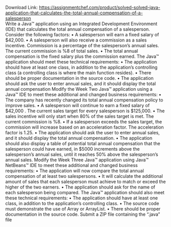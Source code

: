 Download Link: https://assignmentchef.com/product/solved-solved-java-application-that-calculates-the-total-annual-compensation-of-a-salesperson
<br>
Write a Java&#x2122; application using an Integrated Development Environment (IDE) that calculates the total annual compensation of a salesperson. Consider the following factors: • A salesperson will earn a fixed salary of $42,000. • A salesperson will also receive a commission as a sales incentive. Commission is a percentage of the salesperson’s annual sales. The current commission is %8 of total sales. • The total annual compensation is the fixed salary plus the commission earned. The Java&#x2122; application should meet these technical requirements: • The application should have at least one class, in addition to the application’s controlling class (a controlling class is where the main function resides). • There should be proper documentation in the source code. • The application should ask the user to enter annual sales, and it should display the total annual compensation Modify the Week Two Java&#x2122; application using a Java&#x2122; IDE to meet these additional and changed business requirements: • The company has recently changed its total annual compensation policy to improve sales. • A salesperson will continue to earn a fixed salary of $42,000 . The current sales target for every salesperson is $125,000. • The sales incentive will only start when 80% of the sales target is met. The current commission is %8. • If a salesperson exceeds the sales target, the commission will increase based on an acceleration factor. The acceleration factor is 1.25. • The application should ask the user to enter annual sales, and it should display the total annual compensation. • The application should also display a table of potential total annual compensation that the salesperson could have earned, in $5000 increments above the salesperson’s annual sales, until it reaches 50% above the salesperson’s annual sales. Modify the Week Three Java&#x2122; application using Java&#x2122; NetBeans&#x2122; IDE to meet these additional and changed business requirements: • The application will now compare the total annual compensation of at least two salespersons. • It will calculate the additional amount of sales that each salesperson must achieve to match or exceed the higher of the two earners. • The application should ask for the name of each salesperson being compared. The Java&#x2122; application should also meet these technical requirements: • The application should have at least one class, in addition to the application’s controlling class. • The source code must demonstrate the use of Array or ArrayList. • There should be proper documentation in the source code. Submit a ZIP file containing the “.java” file